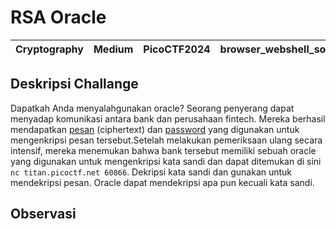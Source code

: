 # RSA Oracle
| Cryptography | Medium | PicoCTF2024 | browser_webshell_solvable |
|--------------|--------|-------------|---------------------------|
## Deskripsi Challange 
Dapatkah Anda menyalahgunakan oracle? Seorang penyerang dapat menyadap komunikasi antara bank dan perusahaan fintech. Mereka berhasil mendapatkan [pesan](./secret.enc) (ciphertext) dan [password](./password.enc) yang digunakan untuk mengenkripsi pesan tersebut.Setelah melakukan pemeriksaan ulang secara intensif, mereka menemukan bahwa bank tersebut memiliki sebuah oracle yang digunakan untuk mengenkripsi kata sandi dan dapat ditemukan di sini `nc titan.picoctf.net 60866`. Dekripsi kata sandi dan gunakan untuk mendekripsi pesan. Oracle dapat mendekripsi apa pun kecuali kata sandi.

## Observasi
